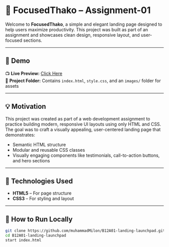 # 🎯 FocusedThako – Assignment-01

Welcome to **FocusedThako**, a simple and elegant landing page designed to help users maximize productivity. This project was built as part of an assignment and showcases clean design, responsive layout, and user-focused sections.

---

## 🌟 Demo

📺 **Live Preview:** [Click Here](https://muhammadmilon.github.io/B12A01-landing-launchpad/)  
📂 **Project Folder:** Contains `index.html`, `style.css`, and an `images/` folder for assets

---

## 💡 Motivation

This project was created as part of a web development assignment to practice building modern, responsive UI layouts using only HTML and CSS. The goal was to craft a visually appealing, user-centered landing page that demonstrates:

- Semantic HTML structure  
- Modular and reusable CSS classes  
- Visually engaging components like testimonials, call-to-action buttons, and hero sections

---

## 🧱 Technologies Used

- **HTML5** – For page structure  
- **CSS3** – For styling and layout  

---

## 🚀 How to Run Locally

```bash
git clone https://github.com/muhammadMilon/B12A01-landing-launchpad.git
cd B12A01-landing-launchpad
start index.html